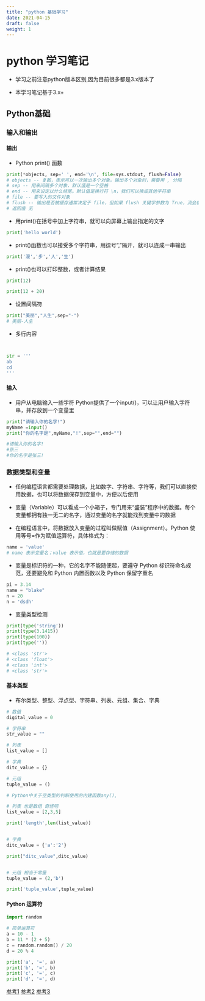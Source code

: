 ```yaml
---
title: "python 基础学习"
date: 2021-04-15
draft: false
weight: 1
---
```






# python 学习笔记

+ 学习之前注意python版本区别,因为目前很多都是3.x版本了

+ 本学习笔记基于3.x+



## Python基础


### 输入和输出



#### 输出

+ Python print() 函数

```python
print(*objects, sep=' ', end='\n', file=sys.stdout, flush=False)
# objects -- 复数，表示可以一次输出多个对象。输出多个对象时，需要用 , 分隔
# sep -- 用来间隔多个对象，默认值是一个空格
# end -- 用来设定以什么结尾。默认值是换行符 \n，我们可以换成其他字符串
# file -- 要写入的文件对象
# flush -- 输出是否被缓存通常决定于 file，但如果 flush 关键字参数为 True，流会被强制刷新
# 返回值 无

```


+ 用print()在括号中加上字符串，就可以向屏幕上输出指定的文字


```python
print('hello world')
```

+ print()函数也可以接受多个字符串，用逗号“,”隔开，就可以连成一串输出

```python
print('漫','步','人','生')
```

+ print()也可以打印整数，或者计算结果

```python
print(12) 

print(12 + 20)
```

+ 设置间隔符

```python
print("美丽","人生",sep="-")
# 美丽-人生
```

+ 多行内容

```python


str = '''
ab
cd
'''

```


#### 输入

+ 用户从电脑输入一些字符 Python提供了一个input()，可以让用户输入字符串，并存放到一个变量里

```python
print("请输入你的名字!")
myName =input() 
print("你的名字是",myName,"!",sep="",end="")

#请输入你的名字!
#张三
#你的名字是张三!
```


### 数据类型和变量

+ 任何编程语言都需要处理数据，比如数字、字符串、字符等，我们可以直接使用数据，也可以将数据保存到变量中，方便以后使用
+ 变量（Variable）可以看成一个小箱子，专门用来“盛装”程序中的数据。每个变量都拥有独一无二的名字，通过变量的名字就能找到变量中的数据

+ 在编程语言中，将数据放入变量的过程叫做赋值（Assignment）。Python 使用等号=作为赋值运算符，具体格式为：

```python
name = 'value'
# name 表示变量名；value 表示值，也就是要存储的数据
```

+ 变量是标识符的一种，它的名字不能随便起，要遵守 Python 标识符命名规范，还要避免和 Python 内置函数以及 Python 保留字重名

```python
pi = 3.14
name = "blake" 
n = 20
n = 'dsdh'

```

+ 变量类型检测

```python
print(type('string'))
print(type(3.1415))
print(type(100))
print(type(''))

# <class 'str'>
# <class 'float'>
# <class 'int'>
# <class 'str'>

```


#### 基本类型

+ 布尔类型、整型、浮点型、字符串、列表、元组、集合、字典

```python
# 数值
digital_value = 0

# 字符串
str_value = "" 

# 列表
list_value = []

# 字典
ditc_value = {}

# 元组
tuple_value = ()

# Python中关于空类型的判断使用的内建函数any(),
```


```python
# 列表 也是数组 奇怪吧
list_value = [2,3,5]

print('length',len(list_value))


# 字典
ditc_value = {'a':'2'}

print("ditc_value",ditc_value)


# 元组 相当于常量
tuple_value = (2,'b')

print('tuple_value',tuple_value)
```


#### Python 运算符

```python
import random

# 简单运算符
a = 10 - 1
b = 11 * (2 + 5)
c = random.random() / 20
d = 20 % 4

print('a', '=', a)
print('b', '=', b)
print('c', '=', c)
print('d', '=', d)

```


[参考1](https://www.runoob.com/python/python-numbers.html)
[参考2](http://c.biancheng.net/view/2171.html)
[参考3](https://www.liaoxuefeng.com/wiki/1016959663602400/1017106984190464)






